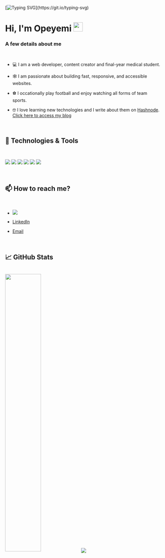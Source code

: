 [![Typing SVG](https://readme-typing-svg.herokuapp.com?size=24&width=600&lines=Welcome+To+Opey's+GitHub+Profile!)](https://git.io/typing-svg)

# Hi, I'm Opeyemi <img src="https://raw.githubusercontent.com/MartinHeinz/MartinHeinz/master/wave.gif" width="30px" height='30px'>

### A few details about me

  <br>

- 💻 I am a web developer, content creator and final-year medical student.
- 🕸️ I am passionate about building fast, responsive, and accessible websites.
- ⚽ I occationally play football and enjoy watching all forms of team sports.
- 🤓 I love learning new technologies and I write about them on [Hashnode](https://hashnode.com/@InvisibleOpey). [Click here to access my blog](https://codingdr.tech)

  <br>

## 🔧 Technologies & Tools

  <br>

![](https://img.shields.io/badge/OS-Linux-informational?style=flat&logo=linux&logoColor=white&color=2bbc8a)
![](https://img.shields.io/badge/Editor-VSCode-informational?style=flat&logo=intellij-idea&logoColor=white&color=2bbc8a)
![](https://img.shields.io/badge/Code-JavaScript-informational?style=flat&logo=javascript&logoColor=white&color=2bbc8a)
![](https://img.shields.io/badge/Code-Python-informational?style=flat&logo=python&logoColor=white&color=2bbc8a)
![](https://img.shields.io/badge/Code-ReactJS-informational?style=flat&logo=react&logo.js&logoColor=white&color=2bbc8a)
![](https://img.shields.io/badge/Shell-Bash-informational?style=flat&logo=gnu-bash&logoColor=white&color=2bbc8a)

  <br>

## 📫 How to reach me?

  <br>

- [![](https://img.shields.io/twitter/url?style=social&url=https%3A%2F%2Ftwitter.com%2Finvisibleopey)](https://twitter.com/invisibleopey)
- [LinkedIn](https://www.linkedin.com/in/abdullahimuritala/)
- [Email](mailto:opey.muritala@gmial.com)

  <br>

## 📈 GitHub Stats

  <br>

<img width="48%" src="https://github-readme-stats.vercel.app/api?username=invisibleopey&show_icons=true&theme=radical" />

<img align="center" src="https://github-readme-stats.vercel.app/api/top-langs/?username=invisibleopey&hide=css,html,tex&title_color=ffffff&text_color=c9cacc&icon_color=2bbc8a&bg_color=1d1f21&langs_count=3" />
